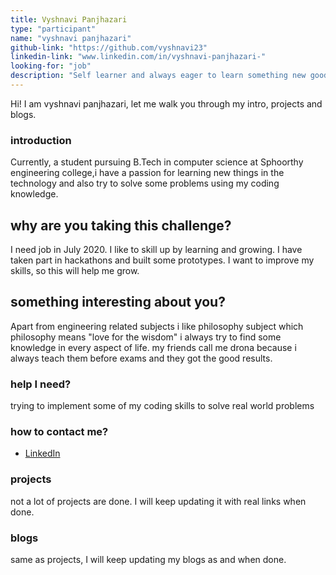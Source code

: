 ```yaml
---
title: Vyshnavi Panjhazari
type: "participant"
name: "vyshnavi panjhazari"
github-link: "https://github.com/vyshnavi23"
linkedin-link: "www.linkedin.com/in/vyshnavi-panjhazari-"
looking-for: "job"
description: "Self learner and always eager to learn something new good at web development "
---
```


Hi! I am vyshnavi panjhazari, let me walk you through my intro, projects and blogs.

### introduction

Currently, a student pursuing B.Tech  in computer science at Sphoorthy engineering college,i have a passion for learning new things in the technology
and also try to solve some problems using my coding knowledge.

## why are you taking this challenge?

I need job in July 2020.
I like to skill up by learning and growing.
I have taken part in  hackathons and built some prototypes.
I want to improve my skills, so this will help me grow.

## something interesting about you?

Apart from engineering related subjects i like philosophy subject which philosophy means "love for the wisdom"
i always try to find some knowledge in every aspect of life. my friends call me drona because i always teach them before exams and 
they got the good results.

### help I need?

trying to implement some of my coding skills to solve real world problems

### how to contact me?

 
- [LinkedIn](www.linkedin.com/in/vyshnavi-panjhazari-)


### projects

not a lot of projects are done. I will keep updating it with real links when done.

### blogs

same as projects, I will keep updating my blogs as and when done.
